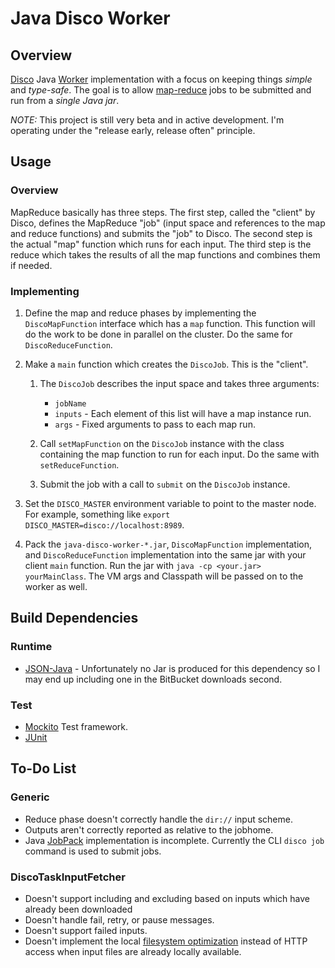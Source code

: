 Java Disco Worker
=================

Overview
--------

[Disco](http://discoproject.org) Java
[Worker](http://discoproject.org/doc/howto/worker.html) implementation
with a focus on keeping things *simple* and *type-safe*. The goal is
to allow [map-reduce](http://en.wikipedia.org/wiki/Map-reduce) jobs to
be submitted and run from a *single Java jar*.

*NOTE:* This project is still very beta and in active development. I'm
operating under the "release early, release often" principle.


Usage
-----

### Overview

MapReduce basically has three steps. The first step, called the
"client" by Disco, defines the MapReduce "job" (input space and
references to the map and reduce functions) and submits the "job" to
Disco. The second step is the actual "map" function which runs for
each input. The third step is the reduce which takes the results of
all the map functions and combines them if needed.

### Implementing

1. Define the map and reduce phases by implementing the
`DiscoMapFunction` interface which has a `map` function. This function
will do the work to be done in parallel on the cluster. Do the same
for `DiscoReduceFunction`.

2. Make a `main` function which creates the `DiscoJob`. This is the "client".

    1. The `DiscoJob` describes the input space and takes three arguments:
        * `jobName`
        * `inputs` - Each element of this list will have a map instance run.
        * `args` - Fixed arguments to pass to each map run.

    2. Call `setMapFunction` on the `DiscoJob` instance with the class containing the map
    function to run for each input. Do the same with `setReduceFunction`.

    3. Submit the job with a call to `submit` on the `DiscoJob`
    instance.

3. Set the `DISCO_MASTER` environment variable to point to the master
    node. For example, something like `export
    DISCO_MASTER=disco://localhost:8989`.

4. Pack the `java-disco-worker-*.jar`, `DiscoMapFunction` implementation, and
`DiscoReduceFunction` implementation into the same jar with your
client `main` function. Run the jar with `java -cp <your.jar>
yourMainClass`. The VM args and Classpath will be passed on to the
worker as well.


Build Dependencies
------------

### Runtime

* [JSON-Java](https://github.com/douglascrockford/JSON-java) -
  Unfortunately no Jar is produced for this dependency so I may end up
  including one in the BitBucket downloads second.

### Test

* [Mockito](http://code.google.com/p/mockito/) Test framework.
* [JUnit](http://www.junit.org/)


To-Do List
----------

### Generic

* Reduce phase doesn't correctly handle the `dir://` input scheme.
* Outputs aren't correctly reported as relative to the jobhome.
* Java [JobPack](http://discoproject.org/doc/howto/jobpack.html)
  implementation is incomplete. Currently the CLI `disco job` command
  is used to submit jobs.

### DiscoTaskInputFetcher

* Doesn't support including and excluding based on inputs
  which have already been downloaded
* Doesn't handle fail, retry, or pause messages.
* Doesn't support failed inputs.
* Doesn't implement the local
  [filesystem optimization](http://discoproject.org/doc/howto/worker.html#input)
  instead of HTTP access when input files are already locally
  available.
